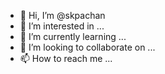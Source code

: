 - 👋 Hi, I’m @skpachan
- 👀 I’m interested in ...
- 🌱 I’m currently learning ...
- 💞️ I’m looking to collaborate on ...
- 📫 How to reach me ...

<!---
skpachan/skpachan is a ✨ special ✨ repository because its `README.md` (this file) appears on your GitHub profile.
You can click the Preview link to take a look at your changes.
--->
